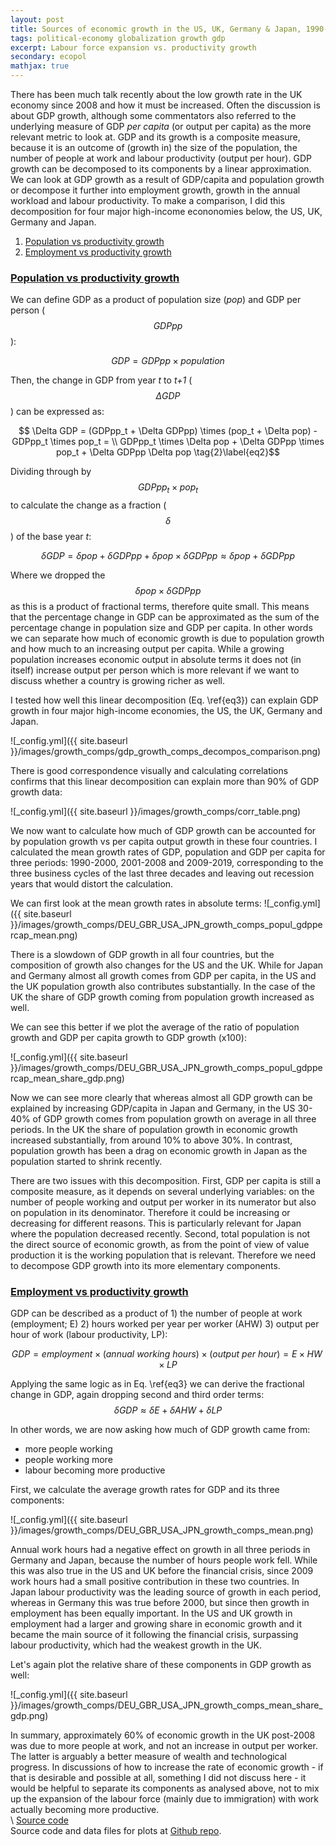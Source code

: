 ```yaml
---
layout: post
title: Sources of economic growth in the US, UK, Germany & Japan, 1990-2019
tags: political-economy globalization growth gdp
excerpt: Labour force expansion vs. productivity growth
secondary: ecopol
mathjax: true
---
```


There has been much talk recently about the low growth rate in the UK economy since 2008 and how it must be increased. Often the discussion is about GDP growth, although some commentators also referred to the underlying measure of GDP _per capita_ (or output per capita) as the more relevant metric to look at.
GDP and its growth is a composite measure, because it is an outcome of (growth in) the size of the population, the number of people at work and labour productivity (output per hour).
GDP growth can be decomposed to its components by a linear approximation. We can look at GDP growth as a result of GDP/capita and population growth or decompose it further into employment growth, growth in the annual workload and labour productivity. To make a comparison, I did this decomposition for four major high-income econonomies below, the US, UK, Germany and Japan.  

1. [Population vs productivity growth](#population-vs-productivity-growth)
1. [Employment vs productivity growth](#employment-vs-productivity-growth)

### <ins>Population vs productivity growth</ins>

We can define GDP as a product of population size (_pop_) and GDP per person ($$GDPpp$$):

$$ GDP = GDPpp \times population
\tag{1}\label{eq1}$$

Then, the change in GDP from year _t_  to _t+1_ ($$\Delta GDP$$) can be expressed as:

$$ \Delta GDP = (GDPpp_t + \Delta GDPpp) \times (pop_t + \Delta pop) - GDPpp_t \times pop_t = \\
GDPpp_t \times \Delta pop + \Delta GDPpp \times pop_t + \Delta GDPpp \Delta pop
\tag{2}\label{eq2}$$

Dividing through by $$GDPpp_t \times pop_t$$ to calculate the change as a fraction ($$\delta$$) of the base year _t_:

$$ \delta GDP =  \delta pop + \delta GDPpp + \delta pop \times \delta GDPpp \approx \delta pop + \delta GDPpp
\tag{3}\label{eq3}$$

Where we dropped the $$\delta pop \times \delta GDPpp$$ as this is a product of fractional terms, therefore quite small.
This means that the percentage change in GDP can be approximated as the sum of the percentage change in population size and GDP per capita. In other words we can separate how much of economic growth is due to population growth and how much to an increasing output per capita. While a growing population increases economic output in absolute terms it does not (in itself) increase output per person which is more relevant if we want to discuss whether a country is growing richer as well.

I tested how well this linear decomposition (Eq. \ref{eq3}) can explain GDP growth in four major high-income economies, the US, the UK, Germany and Japan.

<!---
$$GDP = population \times GDP/capita \\
\% \ GDP \ growth \approx \% \ population \ growth + \% \ GDP\ per \ capita \ growth
\tag{1}\label{gdp_popul}$$  
 -->


<!--- [around 3.5%](https://www.imf.org/en/Publications/WEO/Issues/2021/01/26/2021-world-economic-outlook-update) -->
<!---GDP growth data vs its linear decomposition: -->

![_config.yml]({{ site.baseurl }}/images/growth_comps/gdp_growth_comps_decompos_comparison.png)

There is good correspondence visually and calculating correlations confirms that this linear decomposition can explain more than 90% of GDP growth data:

![_config.yml]({{ site.baseurl }}/images/growth_comps/corr_table.png)

We now want to calculate how much of GDP growth can be accounted for by population growth vs per capita output growth in these four countries. I calculated the mean growth rates of GDP, population and GDP per capita for three periods: 1990-2000, 2001-2008 and 2009-2019, corresponding to the three business cycles of the last three decades and leaving out recession years that would distort the calculation.   

We can first look at the mean growth rates in absolute terms:
![_config.yml]({{ site.baseurl }}/images/growth_comps/DEU_GBR_USA_JPN_growth_comps_popul_gdppercap_mean.png)

There is a slowdown of GDP growth in all four countries, but the composition of growth also changes for the US and the UK. While for Japan and Germany almost all growth comes from GDP per capita, in the US and the UK population growth also contributes substantially. In the case of the UK the share of GDP growth coming from population growth increased as well.

We can see this better if we plot the average of the ratio of population growth and GDP per capita growth to GDP growth (x100):  

![_config.yml]({{ site.baseurl }}/images/growth_comps/DEU_GBR_USA_JPN_growth_comps_popul_gdppercap_mean_share_gdp.png)

Now we can see more clearly that whereas almost all GDP growth can be explained by increasing GDP/capita in Japan and Germany, in the US 30-40% of GDP growth comes from population growth on average in all three periods. In the UK the share of population growth in economic growth increased substantially, from around 10% to above 30%. In contrast, population growth has been a drag on economic growth in Japan as the population started to shrink recently.

There are two issues with this decomposition. First, GDP per capita is still a composite measure, as it depends on several underlying variables: on the number of people working and output per worker in its numerator but also on population in its denominator. Therefore it could be increasing or decreasing for different reasons. This is particularly relevant for Japan where the population decreased recently. Second, total population is not the direct source of economic growth, as from the point of view of value production it is the working population that is relevant. Therefore we need to decompose GDP growth into its more elementary components.   

### <ins>Employment vs productivity growth</ins>

GDP can be described as a product of 1) the number of people at work (employment; E) 2) hours worked per year per worker (AHW) 3) output per hour of work (labour productivity, LP):

$$ GDP = employment  \times (annual  \ working  \ hours) \times (output \ per \ hour) = E \times HW \times LP $$
<!--- \% \ GDP \ growth \approx \%  \ employment \ growth + \% \ growth  \ work \ hours + \% \ growth \ output \ per \ hour
\tag{2}\label{gdp_employ} --->

Applying the same logic as in Eq. \ref{eq3} we can derive the fractional change in GDP, again dropping second and third order terms:
$$\delta GDP \approx \delta E + \delta AHW + \delta LP
\tag{4}\label{eq4}$$

In other words, we are now asking how much of GDP growth came from:
- more people working  
- people working more  
- labour becoming more productive

First, we calculate the average growth rates for GDP and its three components:

![_config.yml]({{ site.baseurl }}/images/growth_comps/DEU_GBR_USA_JPN_growth_comps_mean.png)

Annual work hours had a negative effect on growth in all three periods in Germany and Japan, because the number of hours people work fell. While this was also true in the US and UK before the financial crisis, since 2009 work hours had a small positive contribution in these two countries.
In Japan labour productivity was the leading source of growth in each period, whereas in Germany this was true before 2000, but since then growth in employment has been equally important. In the US and UK growth in employment had a larger and growing share in economic growth and it became the main source of it following the financial crisis, surpassing labour productivity, which had the weakest growth in the UK.

Let's again plot the relative share of these components in GDP growth as well:

![_config.yml]({{ site.baseurl }}/images/growth_comps/DEU_GBR_USA_JPN_growth_comps_mean_share_gdp.png)

In summary, approximately 60% of economic growth in the UK post-2008 was due to more people at work, and not an increase in output per worker. The latter is arguably a better measure of wealth and technological progress.
In discussions of how to increase the rate of economic growth - if that is desirable and possible at all, something I did not discuss here - it would be helpful to separate its components as analysed above, not to mix up the expansion of the labour force (mainly due to immigration) with work actually becoming more productive.   
\\
<ins>Source code</ins>  
Source code and data files for plots at [Github repo](https://github.com/mbkoltai/gdp-growth-decomp).
